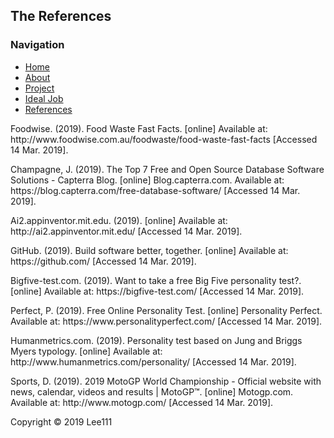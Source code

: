 <html>
<head> 
    
 <link rel = "stylesheet" type = "text/css" href = "style.css"/>
 </head>
 <body>
 <div id="container">
 <div id="header">
<h2>The References</h2>
 </div>
 <div id = "content">
  <div id = "nav">
   <h3>Navigation</h3>
   <ul>
    <li><a class="selected" href="index.html">Home</a></li>
       <li><a href="aboutme.html">About</a></li>
    <li><a href="project.html">Project</a></li>
       <li><a href="idealjob.html">Ideal Job</a></li>
     <li><a href="references.html">References</a></li>
   </ul>
  </div>
    <div id="main">
      <p>Foodwise. (2019). Food Waste Fast Facts. [online] Available at: http://www.foodwise.com.au/foodwaste/food-waste-fast-facts [Accessed 14 Mar. 2019].</p> 
      <p>Champagne, J. (2019). The Top 7 Free and Open Source Database Software Solutions - Capterra Blog. [online] Blog.capterra.com. Available at: https://blog.capterra.com/free-database-software/ [Accessed 14 Mar. 2019].</p> 
      <p>Ai2.appinventor.mit.edu. (2019). [online] Available at: http://ai2.appinventor.mit.edu/ [Accessed 14 Mar. 2019].</p> 
      <p>GitHub. (2019). Build software better, together. [online] Available at: https://github.com/ [Accessed 14 Mar. 2019].</p> 
      <p>Bigfive-test.com. (2019). Want to take a free Big Five personality test?. [online] Available at: https://bigfive-test.com/ [Accessed 14 Mar. 2019].</p> 
      <p>Perfect, P. (2019). Free Online Personality Test. [online] Personality Perfect. Available at: https://www.personalityperfect.com/ [Accessed 14 Mar. 2019].</p> 
 <p>Humanmetrics.com. (2019). Personality test based on Jung and Briggs Myers typology. [online] Available at: http://www.humanmetrics.com/personality/ [Accessed 14 Mar. 2019].</p> 
        <p>Sports, D. (2019). 2019 MotoGP World Championship - Official website with news, calendar, videos and results | MotoGP™. [online] Motogp.com. Available at: http://www.motogp.com/ [Accessed 14 Mar. 2019].</p> 
        <p></p> 
        <p></p> 
        <p></p> 
        <p></p> 


</div>
</div>   

<div id="footer">
 Copyright &copy; 2019 Lee111
 </div>
</div>
